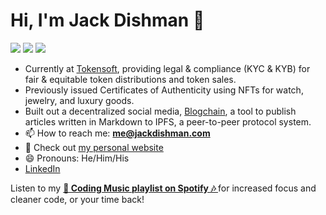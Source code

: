 # Hi, I'm Jack Dishman 👋

<a href="https://www.linkedin.com/in/jackdishman/"><img src="https://img.shields.io/badge/-LinkedIn-0077B5?style=flat&logo=Linkedin&logoColor=white"/></a>
<a href="https://www.twitter.com/jackdishman"><img src="https://img.shields.io/twitter/follow/jackdishman?style=social" /></a>
<a href="https://www.warpcast.com/dish"><img src="https://img.shields.io/badge/farcaster-8A2BE2" /></a>
- Currently at [Tokensoft](https://tokensoft.io), providing legal & compliance (KYC & KYB) for fair & equitable token distributions and token sales.
- Previously issued Certificates of Authenticity using NFTs for watch, jewelry, and luxury goods. 
- Built out a decentralized social media, [Blogchain](https://github.com/capsulesocial/blogchain-vue), a tool to publish articles written in Markdown to IPFS, a peer-to-peer protocol system.
- 📫 How to reach me: **me@jackdishman.com**
- 📃 Check out [my personal website](http://www.jackdishman.com/)
- 😄 Pronouns: He/Him/His
- [LinkedIn](https://linkedin.com/in/jackdishman)

Listen to my **[🎵 Coding Music playlist on Spotify 🎶 ](https://open.spotify.com/playlist/6orEm9x8lSgReEia060yCM?si=2ffc6a6a3abc4c04)** for increased focus and cleaner code, or your time back!

